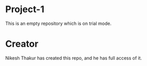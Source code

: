# Project-1
This is an empty repository which is on trial mode.

# Creator
Nikesh Thakur has created this repo, and he has full access of it.

